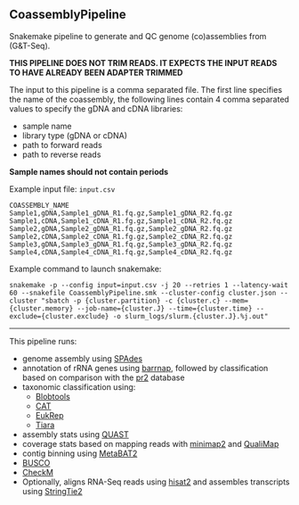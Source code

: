 ## CoassemblyPipeline

Snakemake pipeline to generate and QC genome (co)assemblies from (G&T-Seq).


**THIS PIPELINE DOES NOT TRIM READS. IT EXPECTS THE INPUT READS TO HAVE ALREADY BEEN ADAPTER TRIMMED**


The input to this pipeline is a comma separated file. The first line specifies the name of the coassembly, the following lines contain 4 comma separated values to specify the gDNA and cDNA libraries:

- sample name
- library type (gDNA or cDNA)
- path to forward reads
- path to reverse reads

**Sample names should not contain periods**


Example input file: `input.csv`

```
COASSEMBLY_NAME
Sample1,gDNA,Sample1_gDNA_R1.fq.gz,Sample1_gDNA_R2.fq.gz
Sample1,cDNA,Sample1_cDNA_R1.fg.gz,Sample1_cDNA_R2.fq.gz
Sample2,gDNA,Sample2_gDNA_R1.fq.gz,Sample2_gDNA_R2.fq.gz
Sample2,cDNA,Sample2_cDNA_R1.fg.gz,Sample2_cDNA_R2.fq.gz
Sample3,gDNA,Sample3_gDNA_R1.fq.gz,Sample3_gDNA_R2.fq.gz
Sample4,cDNA,Sample4_cDNA_R1.fq.gz,Sample4_cDNA_R2.fq.gz

```

Example command to launch snakemake:

```
snakemake -p --config input=input.csv -j 20 --retries 1 --latency-wait 60 --snakefile CoassemblyPipeline.smk --cluster-config cluster.json --cluster "sbatch -p {cluster.partition} -c {cluster.c} --mem={cluster.memory} --job-name={cluster.J} --time={cluster.time} --exclude={cluster.exclude} -o slurm_logs/slurm.{cluster.J}.%j.out"
```

---

This pipeline runs:

- genome assembly using [SPAdes](https://github.com/ablab/spades)
- annotation of rRNA genes using [barrnap](https://github.com/tseemann/barrnap), followed by classification based on comparison with the [pr2](https://github.com/pr2database/pr2database) database
- taxonomic classification using:
	- [Blobtools](https://github.com/DRL/blobtools)
	- [CAT](https://github.com/dutilh/CAT)
	- [EukRep](https://github.com/patrickwest/EukRep)
	- [Tiara](https://github.com/ibe-uw/tiara/)
- assembly stats using [QUAST](https://github.com/ablab/quast)
- coverage stats based on mapping reads with [minimap2](https://github.com/lh3/minimap2) and [QualiMap](http://qualimap.conesalab.org/)
- contig binning using [MetaBAT2](https://bitbucket.org/berkeleylab/metabat)
- [BUSCO](https://gitlab.com/ezlab/busco)
- [CheckM](https://github.com/Ecogenomics/CheckM)
- Optionally, aligns RNA-Seq reads using [hisat2](https://github.com/DaehwanKimLab/hisat2) and assembles transcripts using [StringTie2](https://github.com/gpertea/stringtie)
